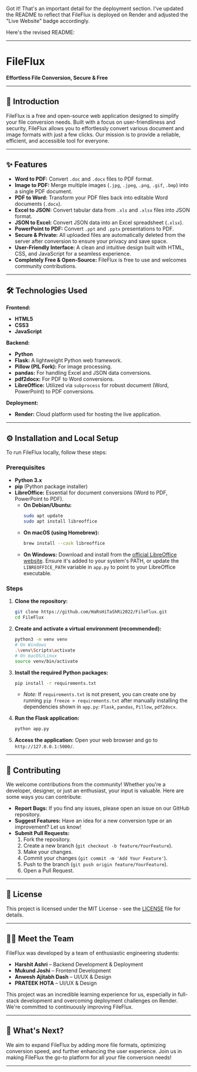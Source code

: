 Got it\! That's an important detail for the deployment section. I've updated the README to reflect that FileFlux is deployed on Render and adjusted the "Live Website" badge accordingly.

Here's the revised README:

-----

# FileFlux

**Effortless File Conversion, Secure & Free**

[](https://lnkd.in/gtajXda9)
[](https://www.google.com/search?q=LICENSE)
[](https://www.google.com/search?q=https://github.com/HaRsHiTaShRi2022/FileFlux/stargazers)
[](https://www.google.com/search?q=https://github.com/HaRsHiTaShRi2022/FileFlux/network/members)

-----

## 🚀 Introduction

FileFlux is a free and open-source web application designed to simplify your file conversion needs. Built with a focus on user-friendliness and security, FileFlux allows you to effortlessly convert various document and image formats with just a few clicks. Our mission is to provide a reliable, efficient, and accessible tool for everyone.

-----

## ✨ Features

  * **Word to PDF:** Convert `.doc` and `.docx` files to PDF format.
  * **Image to PDF:** Merge multiple images (`.jpg`, `.jpeg`, `.png`, `.gif`, `.bmp`) into a single PDF document.
  * **PDF to Word:** Transform your PDF files back into editable Word documents (`.docx`).
  * **Excel to JSON:** Convert tabular data from `.xls` and `.xlsx` files into JSON format.
  * **JSON to Excel:** Convert JSON data into an Excel spreadsheet (`.xlsx`).
  * **PowerPoint to PDF:** Convert `.ppt` and `.pptx` presentations to PDF.
  * **Secure & Private:** All uploaded files are automatically deleted from the server after conversion to ensure your privacy and save space.
  * **User-Friendly Interface:** A clean and intuitive design built with HTML, CSS, and JavaScript for a seamless experience.
  * **Completely Free & Open-Source:** FileFlux is free to use and welcomes community contributions.

-----

## 🛠️ Technologies Used

**Frontend:**

  * **HTML5**
  * **CSS3**
  * **JavaScript**

**Backend:**

  * **Python**
  * **Flask:** A lightweight Python web framework.
  * **Pillow (PIL Fork):** For image processing.
  * **pandas:** For handling Excel and JSON data conversions.
  * **pdf2docx:** For PDF to Word conversions.
  * **LibreOffice:** Utilized via `subprocess` for robust document (Word, PowerPoint) to PDF conversions.

**Deployment:**

  * **Render:** Cloud platform used for hosting the live application.

-----

## ⚙️ Installation and Local Setup

To run FileFlux locally, follow these steps:

### Prerequisites

  * **Python 3.x**
  * **pip** (Python package installer)
  * **LibreOffice:** Essential for document conversions (Word to PDF, PowerPoint to PDF).
      * **On Debian/Ubuntu:**
        ```bash
        sudo apt update
        sudo apt install libreoffice
        ```
      * **On macOS (using Homebrew):**
        ```bash
        brew install --cask libreoffice
        ```
      * **On Windows:** Download and install from the [official LibreOffice website](https://www.google.com/search?q=https://www.libreoffice.org/download/download/). Ensure it's added to your system's PATH, or update the `LIBREOFFICE_PATH` variable in `app.py` to point to your LibreOffice executable.

### Steps

1.  **Clone the repository:**

    ```bash
    git clone https://github.com/HaRsHiTaShRi2022/FileFlux.git
    cd FileFlux
    ```

2.  **Create and activate a virtual environment (recommended):**

    ```bash
    python3 -m venv venv
    # On Windows
    .\venv\Scripts\activate
    # On macOS/Linux
    source venv/bin/activate
    ```

3.  **Install the required Python packages:**

    ```bash
    pip install -r requirements.txt
    ```

      * *Note:* If `requirements.txt` is not present, you can create one by running `pip freeze > requirements.txt` after manually installing the dependencies shown in `app.py`: `Flask`, `pandas`, `Pillow`, `pdf2docx`.

4.  **Run the Flask application:**

    ```bash
    python app.py
    ```

5.  **Access the application:**
    Open your web browser and go to `http://127.0.0.1:5000/`.

-----

## 🤝 Contributing

We welcome contributions from the community\! Whether you're a developer, designer, or just an enthusiast, your input is valuable. Here are some ways you can contribute:

  * **Report Bugs:** If you find any issues, please open an issue on our GitHub repository.
  * **Suggest Features:** Have an idea for a new conversion type or an improvement? Let us know\!
  * **Submit Pull Requests:**
    1.  Fork the repository.
    2.  Create a new branch (`git checkout -b feature/YourFeature`).
    3.  Make your changes.
    4.  Commit your changes (`git commit -m 'Add Your Feature'`).
    5.  Push to the branch (`git push origin feature/YourFeature`).
    6.  Open a Pull Request.

-----

## 📄 License

This project is licensed under the MIT License - see the [LICENSE](https://www.google.com/search?q=LICENSE) file for details.

-----

## 👨‍💻 Meet the Team

FileFlux was developed by a team of enthusiastic engineering students:

  * **Harshit Ashri** – Backend Development & Deployment
  * **Mukund Joshi** – Frontend Development
  * **Anwesh Ajitabh Dash** – UI/UX & Design
  * **PRATEEK HOTA** – UI/UX & Design

This project was an incredible learning experience for us, especially in full-stack development and overcoming deployment challenges on Render. We're committed to continuously improving FileFlux.

-----

## 🚀 What's Next?

We aim to expand FileFlux by adding more file formats, optimizing conversion speed, and further enhancing the user experience. Join us in making FileFlux the go-to platform for all your file conversion needs\!

-----
